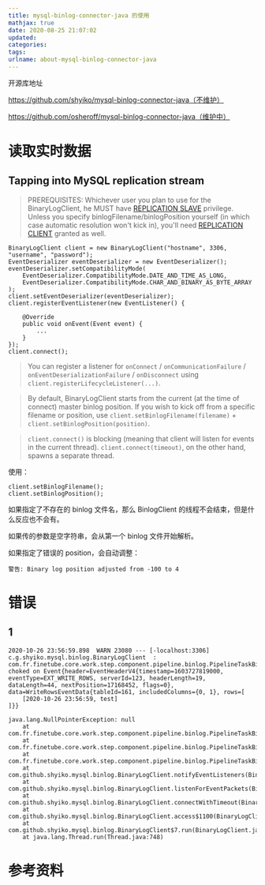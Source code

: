 ```yaml
---
title: mysql-binlog-connector-java 的使用
mathjax: true
date: 2020-08-25 21:07:02
updated:
categories:
tags:
urlname: about-mysql-binlog-connector-java
---
```




<!-- more -->

开源库地址

https://github.com/shyiko/mysql-binlog-connector-java（不维护）

https://github.com/osheroff/mysql-binlog-connector-java（维护中）



# 读取实时数据

## Tapping into MySQL replication stream

> PREREQUISITES: Whichever user you plan to use for the BinaryLogClient, he MUST have [REPLICATION SLAVE](http://dev.mysql.com/doc/refman/5.5/en/privileges-provided.html#priv_replication-slave) privilege. Unless you specify binlogFilename/binlogPosition yourself (in which case automatic resolution won't kick in), you'll need [REPLICATION CLIENT](http://dev.mysql.com/doc/refman/5.5/en/privileges-provided.html#priv_replication-client) granted as well.

```
BinaryLogClient client = new BinaryLogClient("hostname", 3306, "username", "password");
EventDeserializer eventDeserializer = new EventDeserializer();
eventDeserializer.setCompatibilityMode(
    EventDeserializer.CompatibilityMode.DATE_AND_TIME_AS_LONG,
    EventDeserializer.CompatibilityMode.CHAR_AND_BINARY_AS_BYTE_ARRAY
);
client.setEventDeserializer(eventDeserializer);
client.registerEventListener(new EventListener() {

    @Override
    public void onEvent(Event event) {
        ...
    }
});
client.connect();
```

> You can register a listener for `onConnect` / `onCommunicationFailure` / `onEventDeserializationFailure` / `onDisconnect` using `client.registerLifecycleListener(...)`.

> By default, BinaryLogClient starts from the current (at the time of connect) master binlog position. If you wish to kick off from a specific filename or position, use `client.setBinlogFilename(filename)` + `client.setBinlogPosition(position)`.

> `client.connect()` is blocking (meaning that client will listen for events in the current thread). `client.connect(timeout)`, on the other hand, spawns a separate thread.



使用：

```
client.setBinlogFilename();
client.setBinlogPosition();
```

如果指定了不存在的 binlog 文件名，那么 BinlogClient 的线程不会结束，但是什么反应也不会有。

如果传的参数是空字符串，会从第一个 binlog 文件开始解析。



如果指定了错误的 position，会自动调整：

```
警告: Binary log position adjusted from -100 to 4
```





# 错误

## 1

```
2020-10-26 23:56:59.898  WARN 23080 --- [-localhost:3306] c.g.shyiko.mysql.binlog.BinaryLogClient  : com.fr.finetube.core.work.step.component.pipeline.binlog.PipelineTaskBinlogListener@4b655caa choked on Event{header=EventHeaderV4{timestamp=1603727819000, eventType=EXT_WRITE_ROWS, serverId=123, headerLength=19, dataLength=44, nextPosition=17168452, flags=0}, data=WriteRowsEventData{tableId=161, includedColumns={0, 1}, rows=[
    [2020-10-26 23:56:59, test]
]}}

java.lang.NullPointerException: null
	at com.fr.finetube.core.work.step.component.pipeline.binlog.PipelineTaskBinlogListener.generateEvents(PipelineTaskBinlogListener.java:249)
	at com.fr.finetube.core.work.step.component.pipeline.binlog.PipelineTaskBinlogListener.handleInsert(PipelineTaskBinlogListener.java:206)
	at com.fr.finetube.core.work.step.component.pipeline.binlog.PipelineTaskBinlogListener.onEvent(PipelineTaskBinlogListener.java:178)
	at com.github.shyiko.mysql.binlog.BinaryLogClient.notifyEventListeners(BinaryLogClient.java:1158)
	at com.github.shyiko.mysql.binlog.BinaryLogClient.listenForEventPackets(BinaryLogClient.java:1005)
	at com.github.shyiko.mysql.binlog.BinaryLogClient.connectWithTimeout(BinaryLogClient.java:517)
	at com.github.shyiko.mysql.binlog.BinaryLogClient.access$1100(BinaryLogClient.java:90)
	at com.github.shyiko.mysql.binlog.BinaryLogClient$7.run(BinaryLogClient.java:881)
	at java.lang.Thread.run(Thread.java:748)
```







# 参考资料

